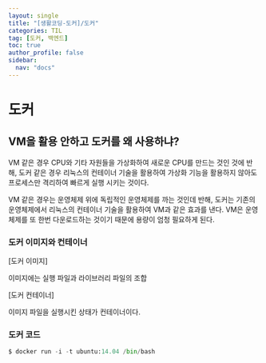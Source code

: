 ```yaml
---
layout: single
title: "[생활코딩-도커]/도커"
categories: TIL
tag: [도커, 백엔드]
toc: true
author_profile: false
sidebar:
  nav: "docs"
---
```


# 도커

## VM을 활용 안하고 도커를 왜 사용하냐?

VM 같은 경우 CPU와 기타 자원들을 가상화하여 새로운 CPU를 만드는 것인 것에 반해, 도커 같은 경우 리눅스의 컨테이너 기술을 활용하여 가상화 기능을 활용하지 않아도 프로세스만 격리하여 빠르게 실행 시키는 것이다.

VM 같은 경우는 운영체제 위에 독립적인 운영체제를 까는 것인데 반해, 도커는 기존의 운영체제에서 리눅스의 컨테이너 기술을 활용하여 VM과 같은 효과를 낸다. VM은 운영체제를 또 한번 다운로드하는 것이기 때문에 용량이 엄청 필요하게 된다.

### 도커 이미지와 컨테이너

[도커 이미지]

이미지에는 실행 파일과 라이브러리 파일의 조합

[도커 컨테이너]

이미지 파일을 실행시킨 상태가 컨테이너이다.

### 도커 코드

```python
$ docker run -i -t ubuntu:14.04 /bin/bash
```
